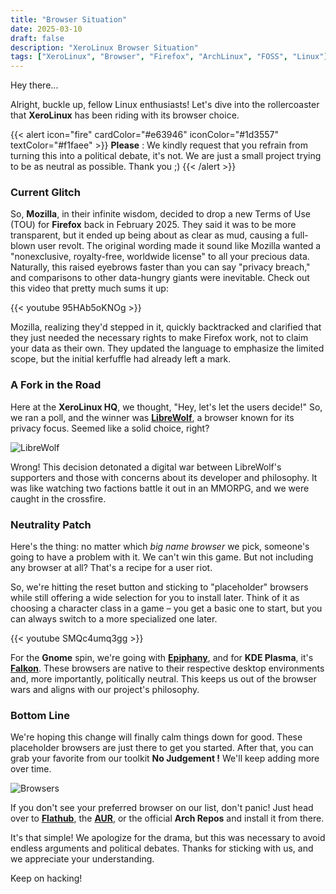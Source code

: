 ```yaml
---
title: "Browser Situation"
date: 2025-03-10
draft: false
description: "XeroLinux Browser Situation"
tags: ["XeroLinux", "Browser", "Firefox", "ArchLinux", "FOSS", "Linux"]
---
```

Hey there...

Alright, buckle up, fellow Linux enthusiasts! Let's dive into the rollercoaster that **XeroLinux** has been riding with its browser choice.

{{< alert icon="fire" cardColor="#e63946" iconColor="#1d3557" textColor="#f1faee" >}}
**Please** : We kindly request that you refrain from turning this into a political debate, it's not. We are just a small project trying to be as neutral as possible. Thank you ;)
{{< /alert >}}

### Current Glitch

So, **Mozilla**, in their infinite wisdom, decided to drop a new Terms of Use (TOU) for **Firefox** back in February 2025. They said it was to be more transparent, but it ended up being about as clear as mud, causing a full-blown user revolt. The original wording made it sound like Mozilla wanted a "nonexclusive, royalty-free, worldwide license" to all your precious data. Naturally, this raised eyebrows faster than you can say "privacy breach," and comparisons to other data-hungry giants were inevitable. Check out this video that pretty much sums it up:

{{< youtube 95HAb5oKNOg >}}

Mozilla, realizing they'd stepped in it, quickly backtracked and clarified that they just needed the necessary rights to make Firefox work, not to claim your data as their own. They updated the language to emphasize the limited scope, but the initial kerfuffle had already left a mark.

### A Fork in the Road

Here at the **XeroLinux HQ**, we thought, "Hey, let's let the users decide!" So, we ran a poll, and the winner was [**LibreWolf**](https://librewolf.net), a browser known for its privacy focus. Seemed like a solid choice, right?

![LibreWolf](https://i.imgur.com/xOYZ3JZ.jpeg)

Wrong! This decision detonated a digital war between LibreWolf's supporters and those with concerns about its developer and philosophy. It was like watching two factions battle it out in an MMORPG, and we were caught in the crossfire.

### Neutrality Patch

Here's the thing: no matter which *big name browser* we pick, someone's going to have a problem with it. We can't win this game. But not including any browser at all? That's a recipe for a user riot.

So, we're hitting the reset button and sticking to "placeholder" browsers while still offering a wide selection for you to install later. Think of it as choosing a character class in a game – you get a basic one to start, but you can always switch to a more specialized one later.

{{< youtube SMQc4umq3gg >}}

For the **Gnome** spin, we're going with [**Epiphany**](https://apps.gnome.org/Epiphany/), and for **KDE Plasma**, it's [**Falkon**](https://www.falkon.org). These browsers are native to their respective desktop environments and, more importantly, politically neutral. This keeps us out of the browser wars and aligns with our project's philosophy.

### Bottom Line

We're hoping this change will finally calm things down for good. These placeholder browsers are just there to get you started. After that, you can grab your favorite from our toolkit **No Judgement !** We'll keep adding more over time.

![Browsers](https://i.imgur.com/k0gin7l.png)

If you don't see your preferred browser on our list, don't panic! Just head over to [**Flathub**](https://flathub.org), the [**AUR**](https://aur.archlinux.org), or the official **Arch Repos** and install it from there.

It's that simple! We apologize for the drama, but this was necessary to avoid endless arguments and political debates. Thanks for sticking with us, and we appreciate your understanding.

Keep on hacking!

